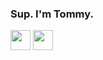 ### Sup. I'm Tommy.

<img height="32" width="32" src="https://cdn.jsdelivr.net/npm/simple-icons@v5/icons/python.svg" />
<img height="32" width="32" src="https://unpkg.com/simple-icons@v5/icons/python.svg" />

<!--
**tvillegas98/tvillegas98** is a ✨ _special_ ✨ repository because its `README.md` (this file) appears on your GitHub profile.
-->
